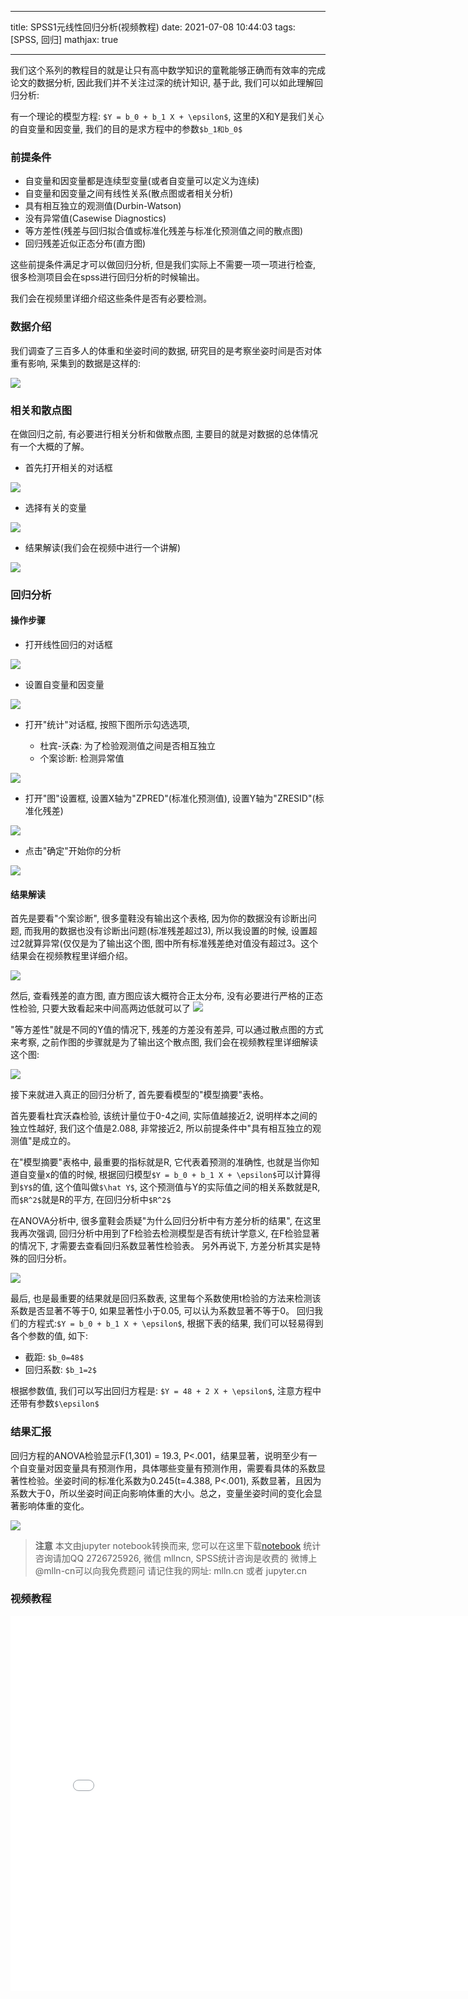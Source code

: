
---

title: SPSS1元线性回归分析(视频教程)
date: 2021-07-08 10:44:03
tags: [SPSS, 回归]
mathjax: true

---



我们这个系列的教程目的就是让只有高中数学知识的童靴能够正确而有效率的完成论文的数据分析, 因此我们并不关注过深的统计知识, 基于此, 我们可以如此理解回归分析:

<!-- more -->

有一个理论的模型方程: `$Y = b_0 + b_1 X + \epsilon$`, 这里的X和Y是我们关心的自变量和因变量, 我们的目的是求方程中的参数`$b_1和b_0$`



### 前提条件


- 自变量和因变量都是连续型变量(或者自变量可以定义为连续)
- 自变量和因变量之间有线性关系(散点图或者相关分析)
- 具有相互独立的观测值(Durbin-Watson)
- 没有异常值(Casewise Diagnostics)
- 等方差性(残差与回归拟合值或标准化残差与标准化预测值之间的散点图)
- 回归残差近似正态分布(直方图)

这些前提条件满足才可以做回归分析, 但是我们实际上不需要一项一项进行检查, 很多检测项目会在spss进行回归分析的时候输出。

我们会在视频里详细介绍这些条件是否有必要检测。

### 数据介绍

我们调查了三百多人的体重和坐姿时间的数据, 研究目的是考察坐姿时间是否对体重有影响, 采集到的数据是这样的:

<img src="imgs/19-1.jpg">

### 相关和散点图

在做回归之前, 有必要进行相关分析和做散点图, 主要目的就是对数据的总体情况有一个大概的了解。

- 首先打开相关的对话框

<img src="imgs/19-1-spss.png">

- 选择有关的变量

<img src="imgs/19-2-spss.png">

- 结果解读(我们会在视频中进行一个讲解)

<img src="imgs/19-3-spss.png">

### 回归分析

#### 操作步骤

- 打开线性回归的对话框

<img src="imgs/19-4-spss.png">

- 设置自变量和因变量

<img src="imgs/19-5-spss.png">

- 打开"统计"对话框, 按照下图所示勾选选项,

    - 杜宾-沃森: 为了检验观测值之间是否相互独立
    - 个案诊断: 检测异常值

<img src="imgs/19-6-spss.png">

- 打开"图"设置框, 设置X轴为"ZPRED"(标准化预测值), 设置Y轴为"ZRESID"(标准化残差)

<img src="imgs/19-7-spss.png">

- 点击"确定"开始你的分析

<img src="imgs/19-8-spss.png">

#### 结果解读

首先是要看"个案诊断", 很多童鞋没有输出这个表格, 因为你的数据没有诊断出问题, 而我用的数据也没有诊断出问题(标准残差超过3), 
所以我设置的时候, 设置超过2就算异常(仅仅是为了输出这个图, 图中所有标准残差绝对值没有超过3。这个结果会在视频教程里详细介绍。

<img src="imgs/19-9-case.png">

然后, 查看残差的直方图, 直方图应该大概符合正太分布, 没有必要进行严格的正态性检验, 只要大致看起来中间高两边低就可以了
<img src="imgs/19-10-residual.png">

"等方差性"就是不同的Y值的情况下, 残差的方差没有差异, 可以通过散点图的方式来考察, 之前作图的步骤就是为了输出这个散点图, 我们会在视频教程里详细解读这个图:

<img src="imgs/19-9-scatter.png">

接下来就进入真正的回归分析了, 首先要看模型的"模型摘要"表格。

首先要看杜宾沃森检验, 该统计量位于0-4之间, 实际值越接近2, 说明样本之间的独立性越好, 我们这个值是2.088, 非常接近2, 所以前提条件中"具有相互独立的观测值"是成立的。

在"模型摘要"表格中, 最重要的指标就是R, 它代表着预测的准确性, 也就是当你知道自变量x的值的时候, 根据回归模型`$Y = b_0 + b_1 X + \epsilon$`可以计算得到`$Y$`的值, 这个值叫做`$\hat Y$`, 这个预测值与Y的实际值之间的相关系数就是R, 而`$R^2$`就是R的平方, 在回归分析中`$R^2$`

在ANOVA分析中, 很多童鞋会质疑"为什么回归分析中有方差分析的结果", 在这里我再次强调, 回归分析中用到了F检验去检测模型是否有统计学意义, 在F检验显著的情况下, 才需要去查看回归系数显著性检验表。 另外再说下, 方差分析其实是特殊的回归分析。

<img src="imgs/19-11-anova.png">

最后, 也是最重要的结果就是回归系数表, 这里每个系数使用t检验的方法来检测该系数是否显著不等于0, 如果显著性小于0.05, 可以认为系数显著不等于0。 回归我们的方程式:`$Y = b_0 + b_1 X + \epsilon$`, 根据下表的结果, 我们可以轻易得到各个参数的值, 如下:

- 截距: `$b_0=48$`
- 回归系数: `$b_1=2$`

根据参数值, 我们可以写出回归方程是: `$Y = 48 + 2 X + \epsilon$`, 注意方程中还带有参数`$\epsilon$`

### 结果汇报

回归方程的ANOVA检验显示F(1,301) = 19.3, P<.001，结果显著，说明至少有一个自变量对因变量具有预测作用，具体哪些变量有预测作用，需要看具体的系数显著性检验。坐姿时间的标准化系数为0.245(t=4.388, P<.001), 系数显著，且因为系数大于0，所以坐姿时间正向影响体重的大小。总之，变量坐姿时间的变化会显著影响体重的变化。

<img src="imgs/19-11-result.png">


> **注意**
> 本文由jupyter notebook转换而来, 您可以在这里下载[notebook](回归-1元线性回归分析.ipynb)
> 统计咨询请加QQ 2726725926, 微信 mllncn,  SPSS统计咨询是收费的
> 微博上@mlln-cn可以向我免费题问
> 请记住我的网址: mlln.cn 或者 jupyter.cn

### 视频教程

<iframe src="//player.bilibili.com/player.html?bvid=BV1Pw411d7D3&page=1" scrolling="no" border="0" frameborder="no" framespacing="0" allowfullscreen="true" style="width:800px;height:600px"> </iframe>